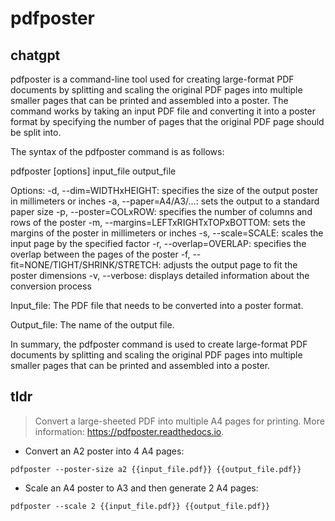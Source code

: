 # pdfposter 
## chatgpt 
pdfposter is a command-line tool used for creating large-format PDF documents by splitting and scaling the original PDF pages into multiple smaller pages that can be printed and assembled into a poster. The command works by taking an input PDF file and converting it into a poster format by specifying the number of pages that the original PDF page should be split into.

The syntax of the pdfposter command is as follows:

pdfposter [options] input_file output_file

Options:
-d, --dim=WIDTHxHEIGHT: specifies the size of the output poster in millimeters or inches
-a, --paper=A4/A3/…: sets the output to a standard paper size
-p, --poster=COLxROW: specifies the number of columns and rows of the poster
-m, --margins=LEFTxRIGHTxTOPxBOTTOM: sets the margins of the poster in millimeters or inches
-s, --scale=SCALE: scales the input page by the specified factor
-r, --overlap=OVERLAP: specifies the overlap between the pages of the poster
-f, --fit=NONE/TIGHT/SHRINK/STRETCH: adjusts the output page to fit the poster dimensions
-v, --verbose: displays detailed information about the conversion process

Input_file: The PDF file that needs to be converted into a poster format.

Output_file: The name of the output file.

In summary, the pdfposter command is used to create large-format PDF documents by splitting and scaling the original PDF pages into multiple smaller pages that can be printed and assembled into a poster. 

## tldr 
 
> Convert a large-sheeted PDF into multiple A4 pages for printing.
> More information: <https://pdfposter.readthedocs.io>.

- Convert an A2 poster into 4 A4 pages:

`pdfposter --poster-size a2 {{input_file.pdf}} {{output_file.pdf}}`

- Scale an A4 poster to A3 and then generate 2 A4 pages:

`pdfposter --scale 2 {{input_file.pdf}} {{output_file.pdf}}`

